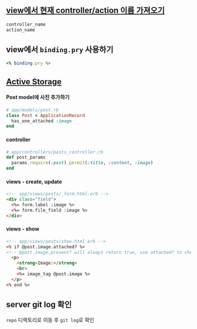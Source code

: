 ## [view에서 현재 controller/action 이름 가져오기](https://stackoverflow.com/a/16258477/10825831)
```ruby
controller_name
action_name
```

## view에서 `binding.pry` 사용하기
```ruby
<% binding.pry %>
```

## [Active Storage](https://evilmartians.com/chronicles/rails-5-2-active-storage-and-beyond)
#### Post model에 사진 추가하기
```ruby
# app/models/post.rb
class Post < ApplicationRecord
  has_one_attached :image
end
```
#### controller
```ruby
# app/controllers/posts_controller.rb
def post_params
  params.require(:post).permit(:title, :content, :image)
end
```
#### views - create, update
```html
<!-- app/views/posts/_form.html.erb -->
<div class="field">
  <%= form.label :image %>
  <%= form.file_field :image %>
</div>
```
#### views - show
```html
<!-- app/views/posts/show.html.erb -->
<% if @post.image.attached? %>
<!-- @post.image.present? will always return true, use attached? to check presence -->
  <p>
    <strong>Image:</strong>
    <br>
    <%= image_tag @post.image %>
  </p>
<% end %>
```

## server git log 확인
`repo` 디렉토리로 이동 후 `git log`로 확인

